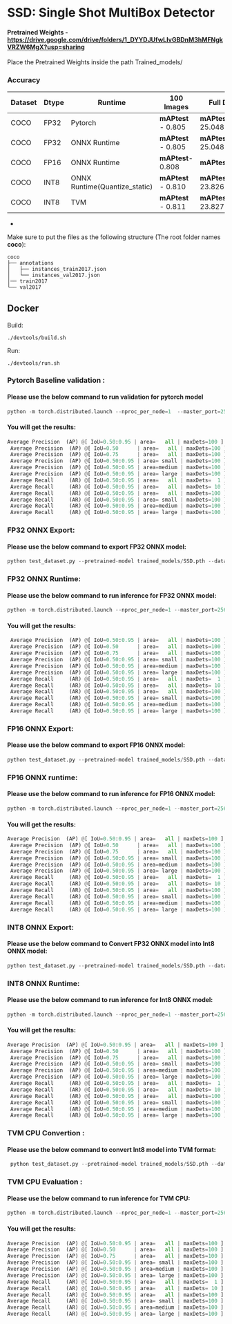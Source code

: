 # SSD: Single Shot MultiBox Detector

#### Pretrained Weights - https://drive.google.com/drive/folders/1_DYYDJUfwLIvGBDnM3hMFNgkVRZW6MgX?usp=sharing
 Place the Pretrained Weights inside the path Trained_models/ 
 
 ### Accuracy

| Dataset        | Dtype| Runtime |  100 Images | Full Dataset |
| -------------- | ---- | -------- | ------- | ----- |
| COCO  | FP32 | Pytorch |**mAPtest** - 0.805| **mAPtest** - 25.048
| COCO  | FP32 | ONNX Runtime | **mAPtest** - 0.805 |**mAPtest** - 25.048
| COCO  | FP16 | ONNX Runtime | **mAPtest**- 0.808 |**mAPtest**-25.062|
| COCO  | INT8 | ONNX Runtime(Quantize_static) |**mAPtest** - 0.810| **mAPtest** - 23.826|
| COCO  | INT8 | TVM          | **mAPtest** - 0.811| **mAPtest**- 23.827|
-


 Make sure to put the files as the following structure (The root folder names **coco**):
  ```
  coco
  ├── annotations
  │   ├── instances_train2017.json
  │   └── instances_val2017.json
  │── train2017
  └── val2017 
  ```
## Docker

Build:

`./devtools/build.sh`

Run:

`./devtools/run.sh`

### Pytorch Baseline validation :
#### Please use the below command to run validation for pytorch model


```python
python -m torch.distributed.launch --nproc_per_node=1  --master_port=25678 train.py --model ssd --batch-size 1 --data-path datasets_coco  -c config/config.yaml --rt val --subset 5000
```

#### You will get the results:

```python
Average Precision  (AP) @[ IoU=0.50:0.95 | area=   all | maxDets=100 ] = 0.25048
 Average Precision  (AP) @[ IoU=0.50      | area=   all | maxDets=100 ] = 0.42364
 Average Precision  (AP) @[ IoU=0.75      | area=   all | maxDets=100 ] = 0.25828
 Average Precision  (AP) @[ IoU=0.50:0.95 | area= small | maxDets=100 ] = 0.07166
 Average Precision  (AP) @[ IoU=0.50:0.95 | area=medium | maxDets=100 ] = 0.27042
 Average Precision  (AP) @[ IoU=0.50:0.95 | area= large | maxDets=100 ] = 0.39630
 Average Recall     (AR) @[ IoU=0.50:0.95 | area=   all | maxDets=  1 ] = 0.23743
 Average Recall     (AR) @[ IoU=0.50:0.95 | area=   all | maxDets= 10 ] = 0.34527
 Average Recall     (AR) @[ IoU=0.50:0.95 | area=   all | maxDets=100 ] = 0.36238
 Average Recall     (AR) @[ IoU=0.50:0.95 | area= small | maxDets=100 ] = 0.11909
 Average Recall     (AR) @[ IoU=0.50:0.95 | area=medium | maxDets=100 ] = 0.39848
 Average Recall     (AR) @[ IoU=0.50:0.95 | area= large | maxDets=100 ] = 0.54719
```

### FP32 ONNX Export:
#### Please use the below command to export FP32 ONNX model:

```python
python test_dataset.py --pretrained-model trained_models/SSD.pth --data-path datasets_coco -c config/config.yaml --type fp32_model
```

### FP32 ONNX Runtime:
#### Please use the below command to run inference for FP32 ONNX model:


```python
python -m torch.distributed.launch --nproc_per_node=1 --master_port=25678 train.py --model ssd --batch-size 1 --data-path datasets_coco --rt Onnxruntime -c config/config.yaml --mtype fp32_model --subset 5000
```

#### You will get the results:
```python
 Average Precision  (AP) @[ IoU=0.50:0.95 | area=   all | maxDets=100 ] = 0.25048
 Average Precision  (AP) @[ IoU=0.50      | area=   all | maxDets=100 ] = 0.42364
 Average Precision  (AP) @[ IoU=0.75      | area=   all | maxDets=100 ] = 0.25828
 Average Precision  (AP) @[ IoU=0.50:0.95 | area= small | maxDets=100 ] = 0.07166
 Average Precision  (AP) @[ IoU=0.50:0.95 | area=medium | maxDets=100 ] = 0.27042
 Average Precision  (AP) @[ IoU=0.50:0.95 | area= large | maxDets=100 ] = 0.39630
 Average Recall     (AR) @[ IoU=0.50:0.95 | area=   all | maxDets=  1 ] = 0.23743
 Average Recall     (AR) @[ IoU=0.50:0.95 | area=   all | maxDets= 10 ] = 0.34527
 Average Recall     (AR) @[ IoU=0.50:0.95 | area=   all | maxDets=100 ] = 0.36238
 Average Recall     (AR) @[ IoU=0.50:0.95 | area= small | maxDets=100 ] = 0.11909
 Average Recall     (AR) @[ IoU=0.50:0.95 | area=medium | maxDets=100 ] = 0.39848
 Average Recall     (AR) @[ IoU=0.50:0.95 | area= large | maxDets=100 ] = 0.54719
```


### FP16 ONNX Export:
#### Please use the below command to export FP16 ONNX model:


```python
python test_dataset.py --pretrained-model trained_models/SSD.pth --data-path datasets_coco -c config/config.yaml --type fp16_model
```

### FP16 ONNX runtime:
#### Please use the below command to run inference for FP16 ONNX model:

```python
python -m torch.distributed.launch --nproc_per_node=1 --master_port=25678 train.py --model ssd --batch-size 1 --data-path datasets_coco --rt Onnxruntime -c config/config.yaml --mtype fp16_model --subset 5000
```
#### You will get the results:

```python
Average Precision  (AP) @[ IoU=0.50:0.95 | area=   all | maxDets=100 ] = 0.25062
 Average Precision  (AP) @[ IoU=0.50      | area=   all | maxDets=100 ] = 0.42369
 Average Precision  (AP) @[ IoU=0.75      | area=   all | maxDets=100 ] = 0.25866
 Average Precision  (AP) @[ IoU=0.50:0.95 | area= small | maxDets=100 ] = 0.07168
 Average Precision  (AP) @[ IoU=0.50:0.95 | area=medium | maxDets=100 ] = 0.27035
 Average Precision  (AP) @[ IoU=0.50:0.95 | area= large | maxDets=100 ] = 0.39675
 Average Recall     (AR) @[ IoU=0.50:0.95 | area=   all | maxDets=  1 ] = 0.23746
 Average Recall     (AR) @[ IoU=0.50:0.95 | area=   all | maxDets= 10 ] = 0.34524
 Average Recall     (AR) @[ IoU=0.50:0.95 | area=   all | maxDets=100 ] = 0.36226
 Average Recall     (AR) @[ IoU=0.50:0.95 | area= small | maxDets=100 ] = 0.11905
 Average Recall     (AR) @[ IoU=0.50:0.95 | area=medium | maxDets=100 ] = 0.39844
 Average Recall     (AR) @[ IoU=0.50:0.95 | area= large | maxDets=100 ] = 0.54740
```

### INT8 ONNX Export:
#### Please use the below command to Convert FP32 ONNX model into Int8 ONNX model:

```python
python test_dataset.py --pretrained-model trained_models/SSD.pth --data-path datasets_coco -c config/config.yaml --type Quant_ONNX_Export --subset 100
```

### INT8 ONNX Runtime:
#### Please use the below command to run inference for Int8 ONNX model:

```python
python -m torch.distributed.launch --nproc_per_node=1 --master_port=25678 train.py --model ssd --batch-size 1 --data-path datasets_coco --rt Onnxruntime -c config/config.yaml --mtype QDQ_model --subset 5000
```
#### You will get the results:

```python
Average Precision  (AP) @[ IoU=0.50:0.95 | area=   all | maxDets=100 ] = 0.23826
 Average Precision  (AP) @[ IoU=0.50      | area=   all | maxDets=100 ] = 0.40493
 Average Precision  (AP) @[ IoU=0.75      | area=   all | maxDets=100 ] = 0.24463
 Average Precision  (AP) @[ IoU=0.50:0.95 | area= small | maxDets=100 ] = 0.06377
 Average Precision  (AP) @[ IoU=0.50:0.95 | area=medium | maxDets=100 ] = 0.25429
 Average Precision  (AP) @[ IoU=0.50:0.95 | area= large | maxDets=100 ] = 0.38037
 Average Recall     (AR) @[ IoU=0.50:0.95 | area=   all | maxDets=  1 ] = 0.23168
 Average Recall     (AR) @[ IoU=0.50:0.95 | area=   all | maxDets= 10 ] = 0.33475
 Average Recall     (AR) @[ IoU=0.50:0.95 | area=   all | maxDets=100 ] = 0.35305
 Average Recall     (AR) @[ IoU=0.50:0.95 | area= small | maxDets=100 ] = 0.11472
 Average Recall     (AR) @[ IoU=0.50:0.95 | area=medium | maxDets=100 ] = 0.38767
 Average Recall     (AR) @[ IoU=0.50:0.95 | area= large | maxDets=100 ] = 0.53644 
```

### TVM CPU Convertion :

#### Please use the below command to convert Int8 model into TVM format:
```python
 python test_dataset.py --pretrained-model trained_models/SSD.pth --data-path datasets_coco -c config/config.yaml --type Convert_tvm
```

### TVM CPU Evaluation :
#### Please use the below command to run inference for TVM CPU:

```python
python -m torch.distributed.launch --nproc_per_node=1 --master_port=25678 train.py --model ssd --batch-size 1 --data-path datasets_coco --rt tvm -c config/config.yaml --mtype evaluate_tvm --deploy_cfg config/tvm_cpu.py  --subset 5000
```
#### You will get the results:

 ```python
 Average Precision  (AP) @[ IoU=0.50:0.95 | area=   all | maxDets=100 ] = 0.24424                                                                                                    
 Average Precision  (AP) @[ IoU=0.50      | area=   all | maxDets=100 ] = 0.41253                                                                                                    
 Average Precision  (AP) @[ IoU=0.75      | area=   all | maxDets=100 ] = 0.25204
 Average Precision  (AP) @[ IoU=0.50:0.95 | area= small | maxDets=100 ] = 0.06570
 Average Precision  (AP) @[ IoU=0.50:0.95 | area=medium | maxDets=100 ] = 0.26109
 Average Precision  (AP) @[ IoU=0.50:0.95 | area= large | maxDets=100 ] = 0.38912
 Average Recall     (AR) @[ IoU=0.50:0.95 | area=   all | maxDets=  1 ] = 0.23609
 Average Recall     (AR) @[ IoU=0.50:0.95 | area=   all | maxDets= 10 ] = 0.34253
 Average Recall     (AR) @[ IoU=0.50:0.95 | area=   all | maxDets=100 ] = 0.36159
 Average Recall     (AR) @[ IoU=0.50:0.95 | area= small | maxDets=100 ] = 0.11826
 Average Recall     (AR) @[ IoU=0.50:0.95 | area=medium | maxDets=100 ] = 0.39927
 Average Recall     (AR) @[ IoU=0.50:0.95 | area= large | maxDets=100 ] = 0.54424
 ```